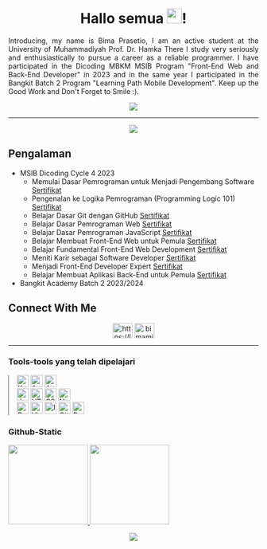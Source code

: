 <h1 align="center">Hallo semua <img src="https://media.giphy.com/media/hvRJCLFzcasrR4ia7z/giphy.gif" width="30px"/>!</h1> 
<p align="justify">Introducing, my name is Bima Prasetio, I am an active student at the University of Muhammadiyah Prof. Dr. Hamka There I study very seriously and enthusiastically to pursue a career as a reliable programmer. I have participated in the Dicoding MBKM MSIB Program "Front-End Web and Back-End Developer" in 2023 and in the same year I participated in the Bangkit Batch 2 Program "Learning Path Mobile Development". Keep up the Good Work and Don't Forget to Smile :).</p>

<p align="center">
   <img src="https://media.giphy.com/media/3o7aDazype4DgaruJq/giphy.gif" />
</p>

---

<p align="center">
  <a href="https://github.com/bimamib/"><img src="https://komarev.com/ghpvc/?username=bimamib&style=flat-square&color=blue&label=Views"/></a>
</p>

## Pengalaman
   - MSIB Dicoding Cycle 4 2023
      * Memulai Dasar Pemrograman untuk Menjadi Pengembang Software [Sertifikat](https://www.dicoding.com/certificates/1OP80GQ2VXQK)
      * Pengenalan ke Logika Pemrograman (Programming Logic 101) [Sertifikat](https://www.dicoding.com/certificates/4EXGNWMLQZRL)
      * Belajar Dasar Git dengan GitHub [Sertifikat](https://www.dicoding.com/certificates/07Z6V22LYXQR)
      * Belajar Dasar Pemrograman Web [Sertifikat](https://www.dicoding.com/certificates/JMZVNW0OOPN9)
      * Belajar Dasar Pemrograman JavaScript [Sertifikat](https://www.dicoding.com/certificates/6RPN6EGN8P2M)
      * Belajar Membuat Front-End Web untuk Pemula [Sertifikat](https://www.dicoding.com/certificates/QLZ92L5V9X5D)
      * Belajar Fundamental Front-End Web Development [Sertifikat](https://www.dicoding.com/certificates/ERZRG5YQNPYV)
      * Meniti Karir sebagai Software Developer [Sertifikat](https://www.dicoding.com/certificates/JLX1DGQE5Z72)
      * Menjadi Front-End Developer Expert [Sertifikat](https://www.dicoding.com/certificates/0LZ0945VNZ65)
      * Belajar Membuat Aplikasi Back-End untuk Pemula [Sertifikat](https://www.dicoding.com/certificates/72ZD804M9ZYW)
   - Bangkit Academy Batch 2 2023/2024

## Connect With Me
<p align="center">
  <a href="https://linkedin.com/in/bimamib16" target="blank"><img align="center" src="https://raw.githubusercontent.com/rahuldkjain/github-profile-readme-generator/master/src/images/icons/Social/linked-in-alt.svg" alt="https://linkedin.com/in/bimamib" height="30" width="40" /></a>
  <a href="https://instagram.com/bimamib_16" target="blank"><img align="center" src="https://raw.githubusercontent.com/rahuldkjain/github-profile-readme-generator/master/src/images/icons/Social/instagram.svg"   alt="bimamib_16" height="30" width="40" /></a>
</p>

---

### Tools-tools yang telah dipelajari
<div style="border-left: 1.5px solid #595957; padding: 0 1rem ;width: 50%">
   <img width="24" src="https://user-images.githubusercontent.com/25181517/185062810-7ee0c3d2-17f2-4a98-9d8a-a9576947692b.png" alt="Kotlin" title="Kotlin"/>
   <img width="24" src="https://user-images.githubusercontent.com/25181517/117269608-b7dcfb80-ae58-11eb-8e66-6cc8753553f0.png" alt="Android" title="Android"/>
   <img width="24" src="https://user-images.githubusercontent.com/25181517/192108895-20dc3343-43e3-4a54-a90e-13a4abbc57b9.png" alt="Android Studio" title="Android Studio"/>
   <br>
   <img width="24" src="https://user-images.githubusercontent.com/25181517/117447155-6a868a00-af3d-11eb-9cfe-245df15c9f3f.png" alt="JavaScript" title="JavaScript"/>
   <img width="24" src="https://user-images.githubusercontent.com/25181517/192158954-f88b5814-d510-4564-b285-dff7d6400dad.png" alt="HTML" title="HTML"/>
   <img width="24" src="https://user-images.githubusercontent.com/25181517/183898674-75a4a1b1-f960-4ea9-abcb-637170a00a75.png" alt="CSS" title="CSS"/>
   <img width="24" src="https://user-images.githubusercontent.com/25181517/183568594-85e280a7-0d7e-4d1a-9028-c8c2209e073c.png" alt="Node.js" title="Node.js"/>
   <br>
   <img width="24" src="https://user-images.githubusercontent.com/25181517/183898054-b3d693d4-dafb-4808-a509-bab54cf5de34.png" alt="Bootstrap" title="Bootstrap"/>
   <img width="24" src="https://user-images.githubusercontent.com/25181517/192108891-d86b6220-e232-423a-bf5f-90903e6887c3.png" alt="Visual Studio Code" title="Visual Studio Code"/>
   <img width="24" src="https://user-images.githubusercontent.com/25181517/192108890-200809d1-439c-4e23-90d3-b090cf9a4eea.png" alt="InteliJ" title="InteliJ"/>
   <img width="24" src="https://user-images.githubusercontent.com/25181517/192108374-8da61ba1-99ec-41d7-80b8-fb2f7c0a4948.png" alt="GitHub" title="GitHub"/>
   <img width="24" src="https://user-images.githubusercontent.com/25181517/192109061-e138ca71-337c-4019-8d42-4792fdaa7128.png" alt="Postman" title="Postman"/>
</div>

### Github-Static
<p align="justify">
<a href="https://github.com/bimamib">
  <img height="160em" src="https://github-readme-stats-eight-theta.vercel.app/api?username=bimamib&show_icons=true&theme=tokyonight&include_all_commits=true&count_private=true"/>
  <img height="160em" src="https://github-readme-stats-eight-theta.vercel.app/api/top-langs/?username=bimamib&layout=compact&langs_count=8&theme=tokyonight"/>
</a>
</p>

<p align="center">
  <img src="https://github-readme-streak-stats.herokuapp.com?user=bimamib&theme=tokyonight-duo&hide_border=false" />
</p>
